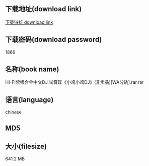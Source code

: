 ## 下载地址(download link)
[下载链接 download link](https://voluble-croquembouche-d321dc.netlify.app/?s=HI-FI%E7%B4%AB%E9%93%B6%E5%90%88%E9%87%91%E4%B8%AD%E6%96%87DJ+%E8%AF%95%E9%9F%B3%E7%A2%9F%E3%80%8A%E5%B0%8F%E9%B8%A1%E5%B0%8F%E9%B8%A1DJ%E3%80%8B%28%E9%9D%9E%E5%8D%96%E5%93%81%29%5BWA%E5%88%86%E8%BD%A8%5D.rar)

## 下载密码(download password)
1866

## 名称(book name)
HI-FI紫银合金中文DJ 试音碟《小鸡小鸡DJ》(非卖品)[WA分轨].rar.rar

## 语言(language)
chinese

## MD5


## 大小(filesize)
641.2 MB

